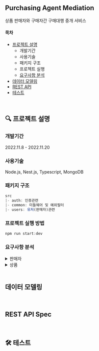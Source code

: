 ## Purchasing Agent Mediation
상품 판매자와 구매자간 구매대행 중개 서비스

#### 목차
- [프로젝트 설명](https://github.com/wlsgml719/cryptoBuiltInBoard/edit/main/README.md#%ED%94%84%EB%A1%9C%EC%A0%9D%ED%8A%B8-%EC%84%A4%EB%AA%85)
  - 개발기간
  - 사용기술  
  - 패키지 구조
  - 프로젝트 실행
  - [요구사항 분석](https://github.com/wlsgml719/cryptoBuiltInBoard/edit/main/README.md#%EC%9A%94%EA%B5%AC%EC%82%AC%ED%95%AD-%EB%B6%84%EC%84%9D)
- [데이터 모델링](https://github.com/wlsgml719/cryptoBuiltInBoard/edit/main/README.md#%EB%8D%B0%EC%9D%B4%ED%84%B0-%EB%AA%A8%EB%8D%B8%EB%A7%81)
- [REST API](https://github.com/wlsgml719/cryptoBuiltInBoard/edit/main/README.md#%EB%8D%B0%EC%9D%B4%ED%84%B0-%EB%AA%A8%EB%8D%B8%EB%A7%81)
- [테스트]()
<br/>

## 🔍 프로젝트 설명
  ### 개발기간
  2022.11.8 - 2022.11.20
  ### 사용기술  
  Node.js, Nest.js, Typescript, MongoDB
    
  ### 패키지 구조
  ``` javascript
  src
  |- auth: 인증관련
  |- common: 미들웨어 및 예외필터
  |- users: 유저(판매자)관련

  ```
  ### 프로젝트 실행 방법
  ``` javascript
  npm run start:dev
  ```
  
  ### 요구사항 분석
  
  <details>
  <summary>판매자</summary>

    - 회원가입시 (이름/이메일/비밀번호/휴대폰번호)를 입력받습니다.
    - 로그인시 (이메일/비밀번호)를 입력받습니다.
    - 일반 유저는 정산계좌 설정을 통해 판매자로 등록할 수 있습니다.
    - 판매자는 여러개의 마켓을 개설할 수 있습니다.
    - 판매자는 마켓에 여러개의 상품을 등록/수정/삭제할 수 있습니다.
  </details>
  <details>
  <summary>상품</summary>

    - 상품 정보
        - 필수항목
        (이름/이미지(썸네일)/요약설명글/가격/옵션/(옵션별)재고/등록일)
        - 선택항목
        (유의사항/상세설명글/구매일-* 식품/화장품류는 구매일 필수)
            - 설명글은 웹에디터를 통해 작성 할 수 있고,
            (동영상(링크)/글 or 이미지(파일)/글)로 구성됩니다.
    - 상품 카테고리
        - 상품은 1개의 카테고리를 가집니다.
        - 카테고리는 2레벨로 구분합니다.
        (상위 카테고리/하위 카테고리)
    - 상품 상태
        - 상품의 상태는 3가지로 구분합니다.
        (판매중/판매중지/소프트삭제)
    - 배송비
        - 기본배송비는 
        택배선불/무료배송으로 구분합니다.
        - 합배송비는
        상품의 특성에 따른 추가비용으로
        배송옵션과 합배송비가 같은 제품만 합배송이 가능합니다.
        - 구간별 배송비
        구매 수량에 따라 3단계로 설정할 수 있습니다.
</details>

<br/>

## 데이터 모델링

<br/>
  
## REST API Spec
<br/>
  
## 🛠 테스트
